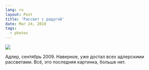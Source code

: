 ```yaml
---
lang: ru
layout: Post
title: 'Рассвет с радугой'
date: Mar 24, 2010
tags:
  - photos
---
```


![](photo://2009-09-21_5D_1751_Artem_Sapegin)

Адлер, сентябрь 2009. Наверное, уже достал всех адлерскими рассветами. Всё, это последняя картинка, больше нет.
